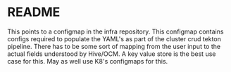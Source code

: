 # README


This points to a configmap in the infra repository. This configmap contains configs required to populate the YAML's as part of the cluster crud tekton pipeline. There has to be some sort of mapping from the user input to the actual fields understood by Hive/OCM. A key value store is the best use case for this. May as well use K8's configmaps for this.